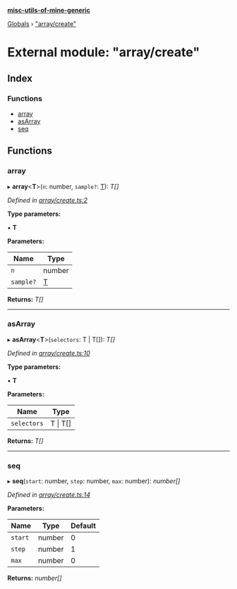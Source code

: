 **[misc-utils-of-mine-generic](../README.md)**

[Globals](../globals.md) › ["array/create"](_array_create_.md)

# External module: "array/create"

## Index

### Functions

* [array](_array_create_.md#array)
* [asArray](_array_create_.md#asarray)
* [seq](_array_create_.md#seq)

## Functions

###  array

▸ **array**<**T**>(`n`: number, `sample?`: [T]()): *T[]*

*Defined in [array/create.ts:2](https://github.com/cancerberoSgx/misc-utils-of-mine/blob/690a954/misc-utils-of-mine-generic/src/array/create.ts#L2)*

**Type parameters:**

▪ **T**

**Parameters:**

Name | Type |
------ | ------ |
`n` | number |
`sample?` | [T]() |

**Returns:** *T[]*

___

###  asArray

▸ **asArray**<**T**>(`selectors`: T | T[]): *T[]*

*Defined in [array/create.ts:10](https://github.com/cancerberoSgx/misc-utils-of-mine/blob/690a954/misc-utils-of-mine-generic/src/array/create.ts#L10)*

**Type parameters:**

▪ **T**

**Parameters:**

Name | Type |
------ | ------ |
`selectors` | T \| T[] |

**Returns:** *T[]*

___

###  seq

▸ **seq**(`start`: number, `step`: number, `max`: number): *number[]*

*Defined in [array/create.ts:14](https://github.com/cancerberoSgx/misc-utils-of-mine/blob/690a954/misc-utils-of-mine-generic/src/array/create.ts#L14)*

**Parameters:**

Name | Type | Default |
------ | ------ | ------ |
`start` | number | 0 |
`step` | number | 1 |
`max` | number | 0 |

**Returns:** *number[]*
